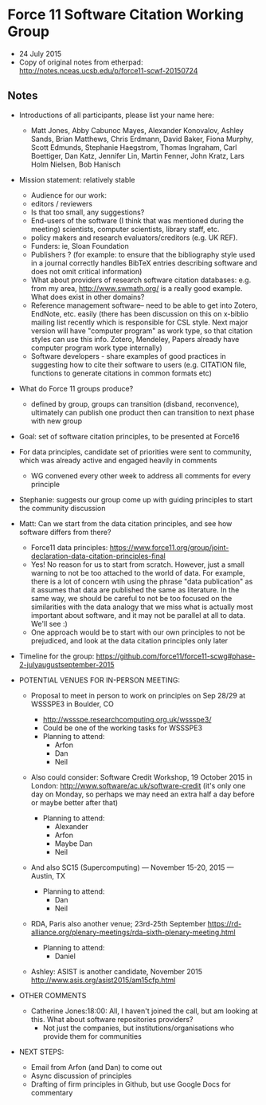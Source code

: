 # Force 11 Software Citation Working Group
- 24 July 2015
- Copy of original notes from etherpad: http://notes.nceas.ucsb.edu/p/force11-scwf-20150724

## Notes
- Introductions of all participants, please list your name here:
    - Matt Jones, Abby Cabunoc Mayes, Alexander Konovalov, Ashley Sands, Brian Matthews, Chris Erdmann, David Baker, Fiona Murphy, Scott Edmunds, Stephanie Haegstrom, Thomas Ingraham, Carl Boettiger, Dan Katz, Jennifer Lin, Martin Fenner, John Kratz, Lars Holm Nielsen, Bob Hanisch

- Mission statement: relatively stable
    - Audience for our work:
    - editors / reviewers
    - Is that too small, any suggestions?
    - End-users of the software (I think that was mentioned during the meeting) scientists, computer scientists, library staff, etc.
    - policy makers and research evaluators/creditors (e.g. UK REF).
    - Funders: ie, Sloan Foundation
    - Publishers ? (for example: to ensure that the bibliography style used in a journal correctly handles BibTeX entries describing software and does not omit critical information)
    - What about providers of research software citation databases: e.g. from my area, http://www.swmath.org/ is a really good example. What does exist in other domains?  
    - Reference management software– need to be able to get into Zotero, EndNote, etc. easily  (there has been discussion on this on x-biblio mailing list recently which is responsible for CSL style. Next major version will have "computer program" as work type, so that citation styles can use this info. Zotero, Mendeley, Papers already have computer program work type internally)
    - Software developers - share examples of good practices in suggesting how to cite their software to users (e.g. CITATION file, functions to generate citations in common formats etc)

- What do Force 11 groups produce?
    - defined by group, groups can transition (disband, reconvence), ultimately can publish one product then can transition to next phase with new group
- Goal: set of software citation principles, to be presented at Force16
- For data principles, candidate set of priorities were sent to community, which was already active and engaged heavily in comments
    - WG convened every other week to address all comments for every principle
- Stephanie: suggests our group come up with guiding principles to start the community discussion
- Matt: Can we start from the data citation principles, and see how software differs from there?
    - Force11 data principles: https://www.force11.org/group/joint-declaration-data-citation-principles-final
    - Yes! No reason for us to start from scratch. However, just a small warning to not be too attached to the world of data. For example, there is a lot of concern wtih using the phrase "data publication" as it assumes that data are published the same as literature. In the same way, we should be careful to not be too focused on the similarities with the data analogy that we miss what is actually most important about software, and it may not be parallel at all to data. We'll see :)
    - One approach would be to start with our own principles to not be prejudiced, and look at the data citation principles only later
- Timeline for the group: https://github.com/force11/force11-scwg#phase-2-julyaugustseptember-2015


- POTENTIAL VENUES FOR IN-PERSON MEETING:
    - Proposal to meet in person to work on principles on Sep 28/29 at WSSSPE3 in Boulder, CO
        - http://wssspe.researchcomputing.org.uk/wssspe3/
        - Could be one of the working tasks for WSSSPE3
        - Planning to attend: 
            - Arfon
            - Dan
            - Neil

    - Also could consider: Software Credit Workshop, 19 October 2015 in London: http://www.software/ac.uk/software-credit (it's only one day on Monday, so perhaps we may need an extra half a day before or maybe better after that) 
        - Planning to attend:
            - Alexander
            - Arfon
            - Maybe Dan
            - Neil
    - And also SC15 (Supercomputing) — November 15-20, 2015 — Austin, TX
        - Planning to attend:
            - Dan
            - Neil
    - RDA, Paris also another venue; 23rd-25th September https://rd-alliance.org/plenary-meetings/rda-sixth-plenary-meeting.html
        - Planning to attend:
            - Daniel
    - Ashley: ASIST is another candidate, November 2015 http://www.asis.org/asist2015/am15cfp.html


- OTHER COMMENTS
    - Catherine Jones:18:00: All, I haven't joined the call, but am looking at this. What about software repositories providers?
        - Not just the companies, but institutions/organisations who provide them for communities


- NEXT STEPS:
    - Email from Arfon (and Dan) to come out
    - Async discussion of principles
    - Drafting of firm principles in Github, but use Google Docs for commentary

